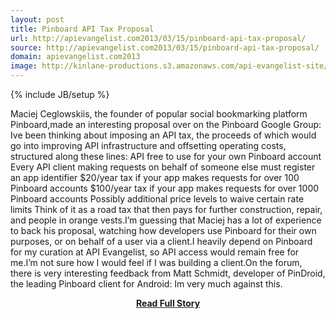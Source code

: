 ```yaml
---
layout: post
title: Pinboard API Tax Proposal
url: http://apievangelist.com2013/03/15/pinboard-api-tax-proposal/
source: http://apievangelist.com2013/03/15/pinboard-api-tax-proposal/
domain: apievangelist.com2013
image: http://kinlane-productions.s3.amazonaws.com/api-evangelist-site/blog/pinboard-icon.png
---
```

{% include JB/setup %}<p>Maciej Ceglowskiis, the founder of popular social bookmarking platform Pinboard,made an interesting proposal over on the Pinboard Google Group: Ive been thinking about imposing an API tax, the proceeds of which would go into improving API infrastructure and offsetting operating costs, structured along these lines: API free to use for your own Pinboard account Every API client making requests on behalf of someone else must register an app identifier $20/year tax if your app makes requests for over 100 Pinboard accounts $100/year tax if your app makes requests for over 1000 Pinboard accounts Possibly additional price levels to waive certain rate limits Think of it as a road tax that then pays for further construction, repair, and people in orange vests.I’m guessing that Maciej has a lot of experience to back his proposal, watching how developers use Pinboard for their own purposes, or on behalf of a user via a client.I heavily depend on Pinboard for my curation at API Evangelist, so API access would remain free for me.I’m not sure how I would feel if I was building a client.On the forum, there is very interesting feedback from Matt Schmidt, developer of PinDroid, the leading Pinboard client for Android: Im very much against this.</p>
<center><p><a href="http://apievangelist.com2013/03/15/pinboard-api-tax-proposal/" style='padding:25px; font-sze:18px; font-weight: bold;'>Read Full Story</a></p></center>
